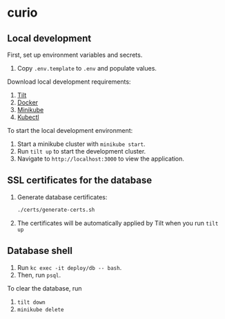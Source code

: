 # curio

## Local development
First, set up environment variables and secrets.
1. Copy `.env.template` to `.env` and populate values.

Download local development requirements:
1. [Tilt](https://docs.tilt.dev/install)
2. [Docker](https://docs.docker.com/engine/)
3. [Minikube](https://minikube.sigs.k8s.io/docs/start/)
4. [Kubectl](https://kubernetes.io/docs/tasks/tools/)

To start the local development environment:
1. Start a minikube cluster with `minikube start`.
2. Run `tilt up` to start the development cluster.
3. Navigate to `http://localhost:3000` to view the application.

## SSL certificates for the database
1. Generate database certificates:
   ```bash
   ./certs/generate-certs.sh
   ```
2. The certificates will be automatically applied by Tilt when you run `tilt up`

## Database shell
1. Run `kc exec -it deploy/db -- bash`.
2. Then, run `psql`.

To clear the database, run
1. `tilt down`
2. `minikube delete`